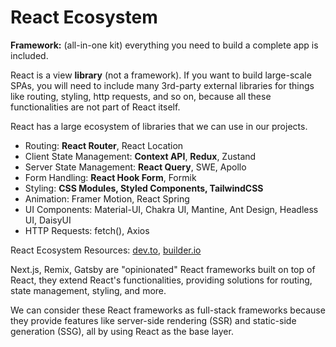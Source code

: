 # React Ecosystem

**Framework:** (all-in-one kit) everything you need to build a complete app is included.

React is a view **library** (not a framework). If you want to build large-scale SPAs, you will need to include many 3rd-party external libraries for things like routing, styling, http requests, and so on, because all these functionalities are not part of React itself.

React has a large ecosystem of libraries that we can use in our projects.

- Routing: **React Router**, React Location
- Client State Management: **Context API**, **Redux**, Zustand
- Server State Management: **React Query**, SWE, Apollo
- Form Handling: **React Hook Form**, Formik
- Styling: **CSS Modules, Styled Components, TailwindCSS**
- Animation: Framer Motion, React Spring
- UI Components: Material-UI, Chakra UI, Mantine, Ant Design, Headless UI, DaisyUI
- HTTP Requests: fetch(), Axios

React Ecosystem Resources: [dev.to](https://dev.to/avinashvagh/react-ecosystem-in-2024-418k), [builder.io](https://www.builder.io/blog/react-js-in-2023)

Next.js, Remix, Gatsby are "opinionated" React frameworks built on top of React, they extend React's functionalities, providing solutions for routing, state management, styling, and more.

We can consider these React frameworks as full-stack frameworks because they provide features like server-side rendering (SSR) and static-side generation (SSG), all by using React as the base layer.

